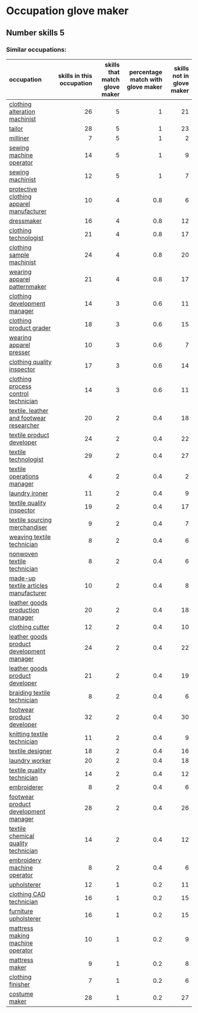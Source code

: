 # Occupation glove maker
## Number skills 5
### Similar occupations:
| occupation                                                                                |   skills in this occupation |   skills that match glove maker |   percentage match with glove maker |   skills not in glove maker |
|:------------------------------------------------------------------------------------------|----------------------------:|--------------------------------:|------------------------------------:|----------------------------:|
| [clothing alteration machinist](clothing_alteration_machinist.md)                         |                          26 |                               5 |                                 1   |                          21 |
| [tailor](tailor.md)                                                                       |                          28 |                               5 |                                 1   |                          23 |
| [milliner](milliner.md)                                                                   |                           7 |                               5 |                                 1   |                           2 |
| [sewing machine operator](sewing_machine_operator.md)                                     |                          14 |                               5 |                                 1   |                           9 |
| [sewing machinist](sewing_machinist.md)                                                   |                          12 |                               5 |                                 1   |                           7 |
| [protective clothing apparel manufacturer](protective_clothing_apparel_manufacturer.md)   |                          10 |                               4 |                                 0.8 |                           6 |
| [dressmaker](dressmaker.md)                                                               |                          16 |                               4 |                                 0.8 |                          12 |
| [clothing technologist](clothing_technologist.md)                                         |                          21 |                               4 |                                 0.8 |                          17 |
| [clothing sample machinist](clothing_sample_machinist.md)                                 |                          24 |                               4 |                                 0.8 |                          20 |
| [wearing apparel patternmaker](wearing_apparel_patternmaker.md)                           |                          21 |                               4 |                                 0.8 |                          17 |
| [clothing development manager](clothing_development_manager.md)                           |                          14 |                               3 |                                 0.6 |                          11 |
| [clothing product grader](clothing_product_grader.md)                                     |                          18 |                               3 |                                 0.6 |                          15 |
| [wearing apparel presser](wearing_apparel_presser.md)                                     |                          10 |                               3 |                                 0.6 |                           7 |
| [clothing quality inspector](clothing_quality_inspector.md)                               |                          17 |                               3 |                                 0.6 |                          14 |
| [clothing process control technician](clothing_process_control_technician.md)             |                          14 |                               3 |                                 0.6 |                          11 |
| [textile, leather and footwear researcher](textile,_leather_and_footwear_researcher.md)   |                          20 |                               2 |                                 0.4 |                          18 |
| [textile product developer](textile_product_developer.md)                                 |                          24 |                               2 |                                 0.4 |                          22 |
| [textile technologist](textile_technologist.md)                                           |                          29 |                               2 |                                 0.4 |                          27 |
| [textile operations manager](textile_operations_manager.md)                               |                           4 |                               2 |                                 0.4 |                           2 |
| [laundry ironer](laundry_ironer.md)                                                       |                          11 |                               2 |                                 0.4 |                           9 |
| [textile quality inspector](textile_quality_inspector.md)                                 |                          19 |                               2 |                                 0.4 |                          17 |
| [textile sourcing merchandiser](textile_sourcing_merchandiser.md)                         |                           9 |                               2 |                                 0.4 |                           7 |
| [weaving textile technician](weaving_textile_technician.md)                               |                           8 |                               2 |                                 0.4 |                           6 |
| [nonwoven  textile technician](nonwoven__textile_technician.md)                           |                           8 |                               2 |                                 0.4 |                           6 |
| [made-up textile articles manufacturer](made-up_textile_articles_manufacturer.md)         |                          10 |                               2 |                                 0.4 |                           8 |
| [leather goods production manager](leather_goods_production_manager.md)                   |                          20 |                               2 |                                 0.4 |                          18 |
| [clothing cutter](clothing_cutter.md)                                                     |                          12 |                               2 |                                 0.4 |                          10 |
| [leather goods product development manager](leather_goods_product_development_manager.md) |                          24 |                               2 |                                 0.4 |                          22 |
| [leather goods product developer](leather_goods_product_developer.md)                     |                          21 |                               2 |                                 0.4 |                          19 |
| [braiding textile technician](braiding_textile_technician.md)                             |                           8 |                               2 |                                 0.4 |                           6 |
| [footwear product developer](footwear_product_developer.md)                               |                          32 |                               2 |                                 0.4 |                          30 |
| [knitting textile technician](knitting_textile_technician.md)                             |                          11 |                               2 |                                 0.4 |                           9 |
| [textile designer](textile_designer.md)                                                   |                          18 |                               2 |                                 0.4 |                          16 |
| [laundry worker](laundry_worker.md)                                                       |                          20 |                               2 |                                 0.4 |                          18 |
| [textile quality technician](textile_quality_technician.md)                               |                          14 |                               2 |                                 0.4 |                          12 |
| [embroiderer](embroiderer.md)                                                             |                           8 |                               2 |                                 0.4 |                           6 |
| [footwear product development manager](footwear_product_development_manager.md)           |                          28 |                               2 |                                 0.4 |                          26 |
| [textile chemical quality technician](textile_chemical_quality_technician.md)             |                          14 |                               2 |                                 0.4 |                          12 |
| [embroidery machine operator](embroidery_machine_operator.md)                             |                           8 |                               2 |                                 0.4 |                           6 |
| [upholsterer](upholsterer.md)                                                             |                          12 |                               1 |                                 0.2 |                          11 |
| [clothing CAD technician](clothing_CAD_technician.md)                                     |                          16 |                               1 |                                 0.2 |                          15 |
| [furniture upholsterer](furniture_upholsterer.md)                                         |                          16 |                               1 |                                 0.2 |                          15 |
| [mattress making machine operator](mattress_making_machine_operator.md)                   |                          10 |                               1 |                                 0.2 |                           9 |
| [mattress maker](mattress_maker.md)                                                       |                           9 |                               1 |                                 0.2 |                           8 |
| [clothing finisher](clothing_finisher.md)                                                 |                           7 |                               1 |                                 0.2 |                           6 |
| [costume maker](costume_maker.md)                                                         |                          28 |                               1 |                                 0.2 |                          27 |

